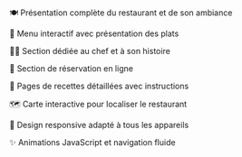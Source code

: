 🍽️ Présentation complète du restaurant et de son ambiance

📜 Menu interactif avec présentation des plats

👨‍🍳 Section dédiée au chef et à son histoire

📝 Section de réservation en ligne

🍲 Pages de recettes détaillées avec instructions

🗺️ Carte interactive pour localiser le restaurant

📱 Design responsive adapté à tous les appareils

✨ Animations JavaScript et navigation fluide

